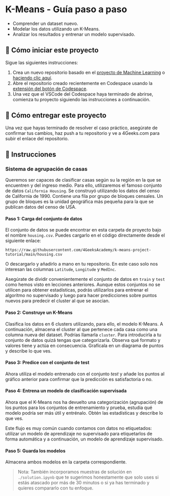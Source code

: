 <!-- hide -->
# K-Means - Guía paso a paso
<!-- endhide -->

- Comprender un dataset nuevo.
- Modelar los datos utilizando un K-Means.
- Analizar los resultados y entrenar un modelo supervisado.

## 🌱 Cómo iniciar este proyecto

Sigue las siguientes instrucciones:

1. Crea un nuevo repositorio basado en el [proyecto de Machine Learning](https://github.com/4GeeksAcademy/machine-learning-python-template) o [haciendo clic aquí](https://github.com/4GeeksAcademy/machine-learning-python-template/generate).
2. Abre el repositorio creado recientemente en Codespace usando la [extensión del botón de Codespace](https://docs.github.com/es/codespaces/developing-in-codespaces/creating-a-codespace-for-a-repository#creating-a-codespace-for-a-repository).
3. Una vez que el VSCode del Codespace haya terminado de abrirse, comienza tu proyecto siguiendo las instrucciones a continuación.

## 🚛 Cómo entregar este proyecto

Una vez que hayas terminado de resolver el caso práctico, asegúrate de confirmar tus cambios, haz push a tu repositorio y ve a 4Geeks.com para subir el enlace del repositorio.

## 📝 Instrucciones

### Sistema de agrupación de casas

Queremos ser capaces de clasificar casas según su la región en la que se encuentren y del ingreso medio. Para ello, utilizaremos el famoso conjunto de datos `California Housing`. Se construyó utilizando los datos del censo de California de 1990. Contiene una fila por grupo de bloques censales. Un grupo de bloques es la unidad geográfica más pequeña para la que se publican datos del censo de USA.

#### Paso 1: Carga del conjunto de datos

El conjunto de datos se puede encontrar en esta carpeta de proyecto bajo el nombre `housing.csv`. Puedes cargarlo en el código directamente desde el siguiente enlace: 

```text
https://raw.githubusercontent.com/4GeeksAcademy/k-means-project-tutorial/main/housing.csv
```

O descargarlo y añadirlo a mano en tu repositorio. En este caso solo nos interesan las columnas `Latitude`, `Longitude` y `MedInc`.

Asegúrate de dividir convenientemente el conjunto de datos en `train` y `test` como hemos visto en lecciones anteriores. Aunque estos conjuntos no se utilicen para obtener estadísticas, podrás utilizarlos para entrenar el algoritmo no supervisado y luego para hacer predicciones sobre puntos nuevos para predecir el cluster al que se asocian.

#### Paso 2: Construye un K-Means

Clasifica los datos en 6 clusters utilizando, para ello, el modelo K-Means. A continuación, almacena el cluster al que pertenece cada casa como una columna nueva del dataset. Podrías llamarla `cluster`. Para introducirla a tu conjunto de datos quizá tengas que categorizarla. Observa qué formato y valores tiene y actúa en consecuencia. Grafícala en un diagrama de puntos y describe lo que ves.

#### Paso 3: Predice con el conjunto de test

Ahora utiliza el modelo entrenado con el conjunto *test* y añade los puntos al gráfico anterior para confirmar que la predicción es satisfactoria o no.

#### Paso 4: Entrena un modelo de clasificación supervisada

Ahora que el K-Means nos ha devuelto una categorización (agrupación) de los puntos para los conjuntos de entrenamiento y prueba, estudia qué modelo podría ser más útil y entrénalo. Obtén las estadísticas y describe lo que ves.

Este flujo es muy común cuando contamos con datos no etiquetados: utilizar un modelo de aprendizaje no supervisado para etiquetarlos de forma automática y a continuación, un modelo de aprendizaje supervisado.

#### Paso 5: Guarda los modelos

Almacena ambos modelos en la carpeta correspondiente.

> Nota: También incorporamos muestras de solución en `./solution.ipynb` que te sugerimos honestamente que solo uses si estás atascado por más de 30 minutos o si ya has terminado y quieres compararlo con tu enfoque.

